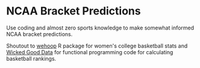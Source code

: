 # NCAA Bracket Predictions

Use coding and almost zero sports knowledge to make somewhat informed NCAA bracket predictions.

Shoutout to [wehoop](https://github.com/sportsdataverse/wehoop) R package for women's college basketball stats and [Wicked Good Data](https://dpmartin42.github.io/posts/r/college-basketball-rankings) for functional programming code for calculating basketball rankings.
